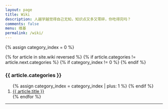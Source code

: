 ```yaml
---
layout: page
title: Wiki
description: 人越学越觉得自己无知，知识点又多又零碎，你吃得完吗？
comments: false
menu: 维基
permalink: /wiki/
---
```


<section class="container posts-content">

  <!-- 分类数组下标 -->
  {% assign category_index = 0 %}

  {% for article in site.wiki reversed %}
    <!-- 若该文章类别与上一文章类别不同 -->
    {% if article.categories != article.next.categories %}
      <!-- 如果不是第一个类别，则划分区分标志 -->
      {% if category_index != 0 %}
        </ol>
      {% endif %}
      <h3>{{ article.categories }}</h3>
      <ol class="posts-list">
      {% assign category_index = category_index | plus: 1 %}
    {% endif %}
    <li class="posts-list-item">
    <a class="posts-list-name" href="{{ article.url }}">{{ article.title }}</a>
    </li>
  {% endfor %}
  </ol>
</section>
<hr/>
